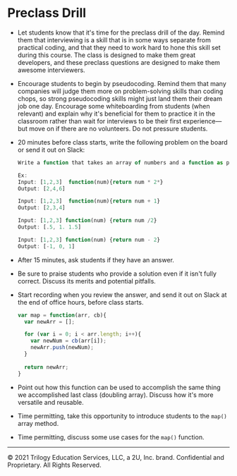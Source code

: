 # Preclass Drill

* Let students know that it's time for the preclass drill of the day. Remind them that interviewing is a skill that is in some ways separate from practical coding, and that they need to work hard to hone this skill set during this course. The class is designed to make them great developers, and these preclass questions are designed to make them awesome interviewers.

* Encourage students to begin by pseudocoding. Remind them that many companies will judge them more on problem-solving skills than coding chops, so strong pseudocoding skills might just land them their dream job one day. Encourage some whiteboarding from students (when relevant) and explain why it's beneficial for them to practice it in the classroom rather than wait for interviews to be their first experience—but move on if there are no volunteers. Do not pressure students.

* 20 minutes before class starts, write the following problem on the board or send it out on Slack:

  ```js
  Write a function that takes an array of numbers and a function as parameters. The function parameter should do something to a numbers (increment, double, decrement, etc) and return the result. Your function should return the array that results from applying the function parameter to each element in the number array. 

  Ex:
  Input: [1,2,3]  function(num){return num * 2*}
  Output: [2,4,6]

  Input: [1,2,3]  function(num){return num + 1}
  Output: [2,3,4]

  Input: [1,2,3] function(num) {return num /2}
  Output: [.5, 1. 1.5]

  Input: [1,2,3] function(num) {return num - 2}
  Output: [-1, 0, 1]
  ```

* After 15 minutes, ask students if they have an answer.

* Be sure to praise students who provide a solution even if it isn't fully correct. Discuss its merits and potential pitfalls.

* Start recording when you review the answer, and send it out on Slack at the end of office hours, before class starts.

  ```js
  var map = function(arr, cb){
    var newArr = [];

    for (var i = 0; i < arr.length; i++){
      var newNum = cb(arr[i]);
      newArr.push(newNum);
    }
    
    return newArr;
  }
  ```

* Point out how this function can be used to accomplish the same thing we accomplished last class (doubling array). Discuss how it's more versatile and reusable.

* Time permitting, take this opportunity to introduce students to the `map()` array method.

* Time permitting, discuss some use cases for the `map()` function.

---
© 2021 Trilogy Education Services, LLC, a 2U, Inc. brand. Confidential and Proprietary. All Rights Reserved.

